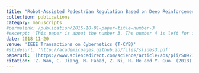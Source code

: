 ```yaml
---
title: "Robot-Assisted Pedestrian Regulation Based on Deep Reinforcement Learning"
collection: publications
category: manuscripts
#permalink: /publication/2015-10-01-paper-title-number-3
#excerpt: 'This paper is about the number 3. The number 4 is left for future work.'
date: 2018-11-20
venue: 'IEEE Transactions on Cybernetics (T-CYB)'
#slidesurl: 'http://academicpages.github.io/files/slides3.pdf'
paperurl: '[https://www.sciencedirect.com/science/article/abs/pii/S0921889016304201?via%3Dihub](https://ieeexplore.ieee.org/document/8540942)'
citation: 'Z. Wan, C. Jiang, M. Fahad, Z. Ni, H. He and Y. Guo. (2018). &quot;Robot-Assisted Pedestrian Regulation Based on Deep Reinforcement Learning.&quot; <i>IEEE Transactions on Cybernetics (T-CYB)</i>. 50(4). pp 1669-1682.'
---
```


